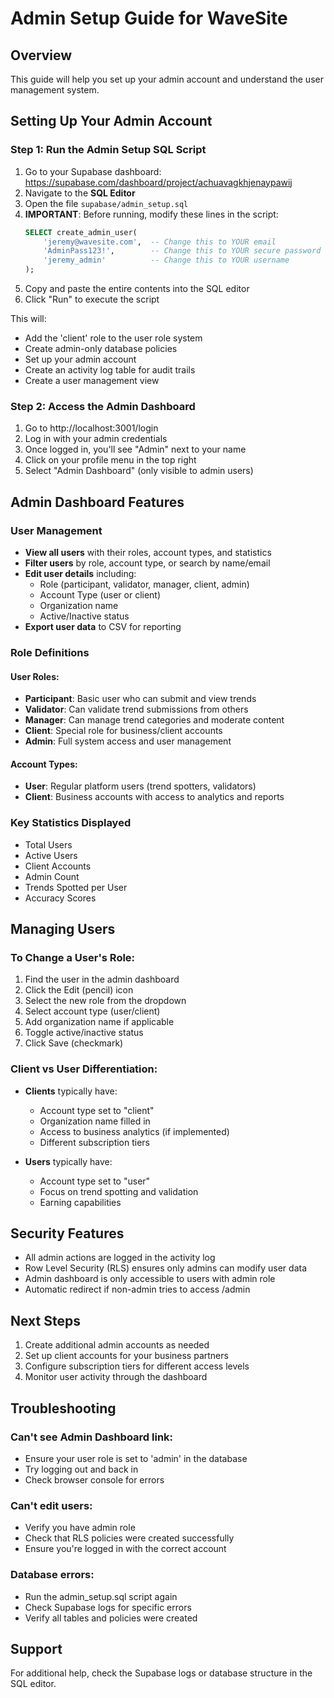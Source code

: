 # Admin Setup Guide for WaveSite

## Overview
This guide will help you set up your admin account and understand the user management system.

## Setting Up Your Admin Account

### Step 1: Run the Admin Setup SQL Script

1. Go to your Supabase dashboard: https://supabase.com/dashboard/project/achuavagkhjenaypawij
2. Navigate to the **SQL Editor**
3. Open the file `supabase/admin_setup.sql` 
4. **IMPORTANT**: Before running, modify these lines in the script:
   ```sql
   SELECT create_admin_user(
       'jeremy@wavesite.com',  -- Change this to YOUR email
       'AdminPass123!',        -- Change this to YOUR secure password
       'jeremy_admin'          -- Change this to YOUR username
   );
   ```
5. Copy and paste the entire contents into the SQL editor
6. Click "Run" to execute the script

This will:
- Add the 'client' role to the user role system
- Create admin-only database policies
- Set up your admin account
- Create an activity log table for audit trails
- Create a user management view

### Step 2: Access the Admin Dashboard

1. Go to http://localhost:3001/login
2. Log in with your admin credentials
3. Once logged in, you'll see "Admin" next to your name
4. Click on your profile menu in the top right
5. Select "Admin Dashboard" (only visible to admin users)

## Admin Dashboard Features

### User Management
- **View all users** with their roles, account types, and statistics
- **Filter users** by role, account type, or search by name/email
- **Edit user details** including:
  - Role (participant, validator, manager, client, admin)
  - Account Type (user or client)
  - Organization name
  - Active/Inactive status
- **Export user data** to CSV for reporting

### Role Definitions

#### User Roles:
- **Participant**: Basic user who can submit and view trends
- **Validator**: Can validate trend submissions from others
- **Manager**: Can manage trend categories and moderate content
- **Client**: Special role for business/client accounts
- **Admin**: Full system access and user management

#### Account Types:
- **User**: Regular platform users (trend spotters, validators)
- **Client**: Business accounts with access to analytics and reports

### Key Statistics Displayed
- Total Users
- Active Users
- Client Accounts
- Admin Count
- Trends Spotted per User
- Accuracy Scores

## Managing Users

### To Change a User's Role:
1. Find the user in the admin dashboard
2. Click the Edit (pencil) icon
3. Select the new role from the dropdown
4. Select account type (user/client)
5. Add organization name if applicable
6. Toggle active/inactive status
7. Click Save (checkmark)

### Client vs User Differentiation:
- **Clients** typically have:
  - Account type set to "client"
  - Organization name filled in
  - Access to business analytics (if implemented)
  - Different subscription tiers

- **Users** typically have:
  - Account type set to "user"
  - Focus on trend spotting and validation
  - Earning capabilities

## Security Features

- All admin actions are logged in the activity log
- Row Level Security (RLS) ensures only admins can modify user data
- Admin dashboard is only accessible to users with admin role
- Automatic redirect if non-admin tries to access /admin

## Next Steps

1. Create additional admin accounts as needed
2. Set up client accounts for your business partners
3. Configure subscription tiers for different access levels
4. Monitor user activity through the dashboard

## Troubleshooting

### Can't see Admin Dashboard link:
- Ensure your user role is set to 'admin' in the database
- Try logging out and back in
- Check browser console for errors

### Can't edit users:
- Verify you have admin role
- Check that RLS policies were created successfully
- Ensure you're logged in with the correct account

### Database errors:
- Run the admin_setup.sql script again
- Check Supabase logs for specific errors
- Verify all tables and policies were created

## Support
For additional help, check the Supabase logs or database structure in the SQL editor.